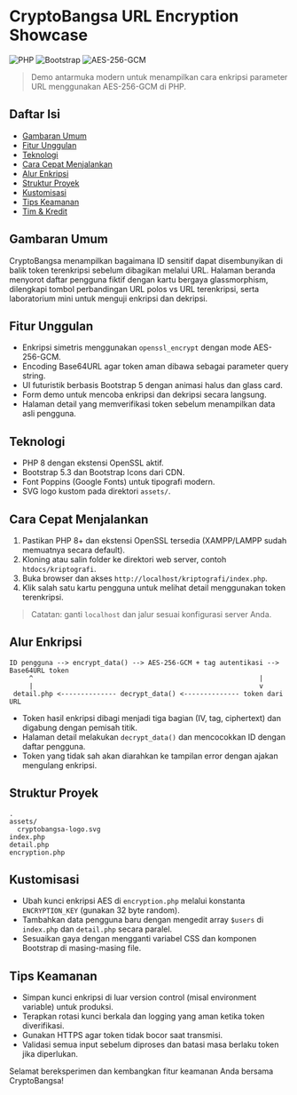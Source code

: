 # CryptoBangsa URL Encryption Showcase

![PHP](https://img.shields.io/badge/PHP-8.1%2B-777BB3?style=for-the-badge&logo=php&logoColor=white)
![Bootstrap](https://img.shields.io/badge/Bootstrap-5.3-7952B3?style=for-the-badge&logo=bootstrap&logoColor=white)
![AES-256-GCM](https://img.shields.io/badge/AES--256--GCM-0F172A?style=for-the-badge)

> Demo antarmuka modern untuk menampilkan cara enkripsi parameter URL menggunakan AES-256-GCM di PHP.

## Daftar Isi
- [Gambaran Umum](#gambaran-umum)
- [Fitur Unggulan](#fitur-unggulan)
- [Teknologi](#teknologi)
- [Cara Cepat Menjalankan](#cara-cepat-menjalankan)
- [Alur Enkripsi](#alur-enkripsi)
- [Struktur Proyek](#struktur-proyek)
- [Kustomisasi](#kustomisasi)
- [Tips Keamanan](#tips-keamanan)
- [Tim & Kredit](#tim--kredit)

## Gambaran Umum
CryptoBangsa menampilkan bagaimana ID sensitif dapat disembunyikan di balik token terenkripsi sebelum dibagikan melalui URL. Halaman beranda menyorot daftar pengguna fiktif dengan kartu bergaya glassmorphism, dilengkapi tombol perbandingan URL polos vs URL terenkripsi, serta laboratorium mini untuk menguji enkripsi dan dekripsi.

## Fitur Unggulan
- Enkripsi simetris menggunakan `openssl_encrypt` dengan mode AES-256-GCM.
- Encoding Base64URL agar token aman dibawa sebagai parameter query string.
- UI futuristik berbasis Bootstrap 5 dengan animasi halus dan glass card.
- Form demo untuk mencoba enkripsi dan dekripsi secara langsung.
- Halaman detail yang memverifikasi token sebelum menampilkan data asli pengguna.

## Teknologi
- PHP 8 dengan ekstensi OpenSSL aktif.
- Bootstrap 5.3 dan Bootstrap Icons dari CDN.
- Font Poppins (Google Fonts) untuk tipografi modern.
- SVG logo kustom pada direktori `assets/`.

## Cara Cepat Menjalankan
1. Pastikan PHP 8+ dan ekstensi OpenSSL tersedia (XAMPP/LAMPP sudah memuatnya secara default).
2. Kloning atau salin folder ke direktori web server, contoh `htdocs/kriptografi`.
3. Buka browser dan akses `http://localhost/kriptografi/index.php`.
4. Klik salah satu kartu pengguna untuk melihat detail menggunakan token terenkripsi.

> Catatan: ganti `localhost` dan jalur sesuai konfigurasi server Anda.

## Alur Enkripsi
```
ID pengguna --> encrypt_data() --> AES-256-GCM + tag autentikasi --> Base64URL token
     ^                                                         |
     |                                                         v
 detail.php <-------------- decrypt_data() <-------------- token dari URL
```
- Token hasil enkripsi dibagi menjadi tiga bagian (IV, tag, ciphertext) dan digabung dengan pemisah titik.
- Halaman detail melakukan `decrypt_data()` dan mencocokkan ID dengan daftar pengguna.
- Token yang tidak sah akan diarahkan ke tampilan error dengan ajakan mengulang enkripsi.

## Struktur Proyek
```
.
assets/
  cryptobangsa-logo.svg
index.php
detail.php
encryption.php
```

## Kustomisasi
- Ubah kunci enkripsi AES di `encryption.php` melalui konstanta `ENCRYPTION_KEY` (gunakan 32 byte random).
- Tambahkan data pengguna baru dengan mengedit array `$users` di `index.php` dan `detail.php` secara paralel.
- Sesuaikan gaya dengan mengganti variabel CSS dan komponen Bootstrap di masing-masing file.

## Tips Keamanan
- Simpan kunci enkripsi di luar version control (misal environment variable) untuk produksi.
- Terapkan rotasi kunci berkala dan logging yang aman ketika token diverifikasi.
- Gunakan HTTPS agar token tidak bocor saat transmisi.
- Validasi semua input sebelum diproses dan batasi masa berlaku token jika diperlukan.

Selamat bereksperimen dan kembangkan fitur keamanan Anda bersama CryptoBangsa!
